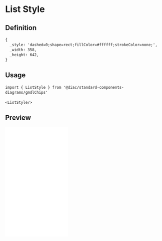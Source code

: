 # List Style

## Definition

```
{
  _style: 'dashed=0;shape=rect;fillColor=#ffffff;strokeColor=none;',
  _width: 358,
  _height: 642,
}
```

## Usage

```
import { ListStyle } from '@diac/standard-components-diagrams/gmdlChips'

<ListStyle/>
```

## Preview

<img src="./list-style.png" width="200"/>
